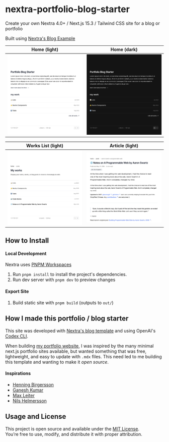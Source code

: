 # nextra-portfolio-blog-starter
Create your own Nextra 4.0+ / Next.js 15.3 / Tailwind CSS site for a blog or portfolio

Built using [Nextra's Blog Example](https://github.com/shuding/nextra/tree/c8238813e1ba425cdd72783d57707b0ff3ca52ea/examples/blog)

Home (light) | Home (dark)
:------------:|:------------:
![home_light](portfolio_starter_home.png) | ![home_dark](portfolio_starter_home_dark.png)

Works List (light) | Article (light)
:------------------:|:----------------:
![works_light](portfolio_starter_works.png) | ![article_light](aarons_article_light.png)

## How to Install
#### Local Development 
Nextra uses [PNPM Workspaces](https://pnpm.io/workspaces)
1. Run `pnpm install` to install the project's dependencies.
2. Run dev server with `pnpm dev` to preview changes

#### Export Site
1. Build static site with `pnpm build` (outputs to `out/`)

## How I made this portfolio / blog starter
This site was developed with [Nextra's blog template](https://github.com/shuding/nextra/tree/c8238813e1ba425cdd72783d57707b0ff3ca52ea/examples/blog) and using OpenAI's [Codex CLI](https://developers.openai.com/codex/cli/).

When building [my portfolio website](nickgentz.com), I was inspired by the many minimal next.js portfolio sites available, but wanted something that was free, lightweight, and easy to update with `.mdx` files. This need led to me building this template and wanting to make it *open source*.  

#### Inspirations
- [Henning Birgersson](https://www.henningbirgersson.com/)
- [Ganesh Kumar](https://gktk.us/)
- [Max Leiter](https://maxleiter.com/)
- [Nils Helmersson](https://nils.io/)
  
## Usage and License
This project is open source and available under the [MIT License](https://github.com/nGentz/nextra-portfolio-blog-starter/blob/main/LICENSE).  
You’re free to use, modify, and distribute it with proper attribution.
